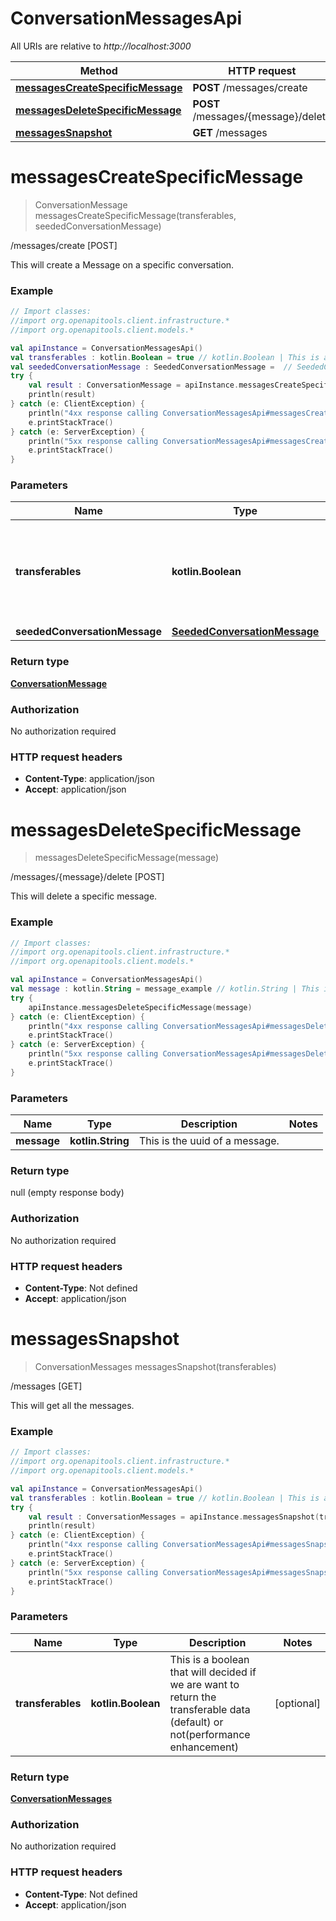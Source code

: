 # ConversationMessagesApi

All URIs are relative to *http://localhost:3000*

Method | HTTP request | Description
------------- | ------------- | -------------
[**messagesCreateSpecificMessage**](ConversationMessagesApi.md#messagesCreateSpecificMessage) | **POST** /messages/create | /messages/create [POST]
[**messagesDeleteSpecificMessage**](ConversationMessagesApi.md#messagesDeleteSpecificMessage) | **POST** /messages/{message}/delete | /messages/{message}/delete [POST]
[**messagesSnapshot**](ConversationMessagesApi.md#messagesSnapshot) | **GET** /messages | /messages [GET]


<a name="messagesCreateSpecificMessage"></a>
# **messagesCreateSpecificMessage**
> ConversationMessage messagesCreateSpecificMessage(transferables, seededConversationMessage)

/messages/create [POST]

This will create a Message on a specific conversation.

### Example
```kotlin
// Import classes:
//import org.openapitools.client.infrastructure.*
//import org.openapitools.client.models.*

val apiInstance = ConversationMessagesApi()
val transferables : kotlin.Boolean = true // kotlin.Boolean | This is a boolean that will decided if we are want to return the transferable data (default) or not(performance enhancement)
val seededConversationMessage : SeededConversationMessage =  // SeededConversationMessage | 
try {
    val result : ConversationMessage = apiInstance.messagesCreateSpecificMessage(transferables, seededConversationMessage)
    println(result)
} catch (e: ClientException) {
    println("4xx response calling ConversationMessagesApi#messagesCreateSpecificMessage")
    e.printStackTrace()
} catch (e: ServerException) {
    println("5xx response calling ConversationMessagesApi#messagesCreateSpecificMessage")
    e.printStackTrace()
}
```

### Parameters

Name | Type | Description  | Notes
------------- | ------------- | ------------- | -------------
 **transferables** | **kotlin.Boolean**| This is a boolean that will decided if we are want to return the transferable data (default) or not(performance enhancement) | [optional]
 **seededConversationMessage** | [**SeededConversationMessage**](SeededConversationMessage.md)|  | [optional]

### Return type

[**ConversationMessage**](ConversationMessage.md)

### Authorization

No authorization required

### HTTP request headers

 - **Content-Type**: application/json
 - **Accept**: application/json

<a name="messagesDeleteSpecificMessage"></a>
# **messagesDeleteSpecificMessage**
> messagesDeleteSpecificMessage(message)

/messages/{message}/delete [POST]

This will delete a specific message.

### Example
```kotlin
// Import classes:
//import org.openapitools.client.infrastructure.*
//import org.openapitools.client.models.*

val apiInstance = ConversationMessagesApi()
val message : kotlin.String = message_example // kotlin.String | This is the uuid of a message.
try {
    apiInstance.messagesDeleteSpecificMessage(message)
} catch (e: ClientException) {
    println("4xx response calling ConversationMessagesApi#messagesDeleteSpecificMessage")
    e.printStackTrace()
} catch (e: ServerException) {
    println("5xx response calling ConversationMessagesApi#messagesDeleteSpecificMessage")
    e.printStackTrace()
}
```

### Parameters

Name | Type | Description  | Notes
------------- | ------------- | ------------- | -------------
 **message** | **kotlin.String**| This is the uuid of a message. |

### Return type

null (empty response body)

### Authorization

No authorization required

### HTTP request headers

 - **Content-Type**: Not defined
 - **Accept**: application/json

<a name="messagesSnapshot"></a>
# **messagesSnapshot**
> ConversationMessages messagesSnapshot(transferables)

/messages [GET]

This will get all the messages.

### Example
```kotlin
// Import classes:
//import org.openapitools.client.infrastructure.*
//import org.openapitools.client.models.*

val apiInstance = ConversationMessagesApi()
val transferables : kotlin.Boolean = true // kotlin.Boolean | This is a boolean that will decided if we are want to return the transferable data (default) or not(performance enhancement)
try {
    val result : ConversationMessages = apiInstance.messagesSnapshot(transferables)
    println(result)
} catch (e: ClientException) {
    println("4xx response calling ConversationMessagesApi#messagesSnapshot")
    e.printStackTrace()
} catch (e: ServerException) {
    println("5xx response calling ConversationMessagesApi#messagesSnapshot")
    e.printStackTrace()
}
```

### Parameters

Name | Type | Description  | Notes
------------- | ------------- | ------------- | -------------
 **transferables** | **kotlin.Boolean**| This is a boolean that will decided if we are want to return the transferable data (default) or not(performance enhancement) | [optional]

### Return type

[**ConversationMessages**](ConversationMessages.md)

### Authorization

No authorization required

### HTTP request headers

 - **Content-Type**: Not defined
 - **Accept**: application/json

